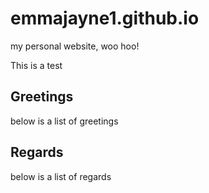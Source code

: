 # emmajayne1.github.io
my personal website, woo hoo!

This is a test

## Greetings
below is a list of greetings

## Regards
below is a list of regards